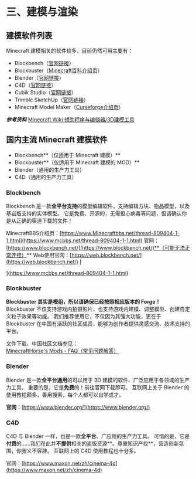 # 三、建模与渲染

## 建模软件列表

Minecraft 建模相关的软件较多，目前仍然可用主要有：

- Blockbench（[官网链接](https://www.blockbench.net/)）
- Blockbuster（[Minecraft百科介绍页](https://www.mcmod.cn/class/2344.html)）
- Blender（[官网链接](https://www.blender.org/)）
- C4D（[官网链接](https://www.maxon.net/zh/cinema-4d)）
- Cubik Studio（[官网链接](https://cubik.studio/)）
- Trimble SketchUp（[官网链接](https://www.sketchup.com/zh-CN/plans-and-pricing/sketchup-free)）
- Minecraft Model Maker（[Curseforge介绍页](https://www.curseforge.com/minecraft/mc-mods/model-creator-app?__cf_chl_captcha_tk__=bK64ZVC_xGHiWLhEVD0mOymH35BIUiELfJzSQTFbpks-1640959193-0-gaNycGzNDiU)）

**_参考资料_**
[Minecraft Wiki 辅助程序与编辑器/3D建模工具](https://minecraft.fandom.com/zh/wiki/%E8%BE%85%E5%8A%A9%E7%A8%8B%E5%BA%8F%E4%B8%8E%E7%BC%96%E8%BE%91%E5%99%A8/3D%E5%BB%BA%E6%A8%A1%E5%B7%A5%E5%85%B7)

## 国内主流 Minecraft 建模软件

- Blockbench**（仅适用于 Minecraft 建模）**
- Blockbuster**（仅适用于 Minecraft 建模的 MOD）**
- Blender（通用的生产力工具）
- C4D（通用的生产力工具）

### Blockbench

Blockbench 是一款**全平台支持**的模型编辑软件，支持编辑方块、物品模型，以及基岩版支持的实体模型。
它是免费、开源的，无需担心病毒等问题，但请确认你是从正确的渠道下载的文件！

MinecraftBBS介绍页：[https://www.Minecraftbbs.net/thread-809404-1-1.html](https://www.mcbbs.net/thread-809404-1-1.html)
官网：[https://www.blockbench.net/](https://www.blockbench.net/)**（可能无法正常连接）**
Web使用官网：[https://web.blockbench.net/](https://web.blockbench.net/)
[

](<https://www.mcbbs.net/thread-809404-1-1.html>)

### Blockbuster

**Blockbuster 其实是模组，所以请确保已经按照相应版本的 Forge！**
Blockbuster 不仅支持游戏内拍摄影片，也支持游戏内建模、调整模型、创建自定义粒子效果等功能。
我们推荐使用它，不仅因为其强大功能，更在于 Blockbuster 在中国有活跃的社区成员，能够为创作者提供灵感交流、技术支持的平台。

文件下载、中国社区文档参见：[MinecraftHorse's Mods - FAQ（常见问题解答）](https://www.yuque.com/mhmzh/faq)

### Blender

Blender 是一款**全平台通用**的可以用于 3D 建模的软件、广泛应用于各领域的生产力工具。
重要的是，它是**免费**的！前往官网下载即可。
互联网上关于 Blender 的使用教程颇多，善用搜索，每个人都可以自学成才。

**官网：**[https://www.blender.org/](https://www.blender.org/)

### C4D

C4D 与 Blender 一样，也是一款**全平台**、广应用的生产力工具。
可惜的是，它是**付费**的……我们在此并**不提供**相关的盗版资源**。尊重知识产权**，营造创新氛围，你我义不容辞。
互联网上的 C4D 使用教程也十分多。

官网：[https://www.maxon.net/zh/cinema-4d](https://www.maxon.net/zh/cinema-4d)
